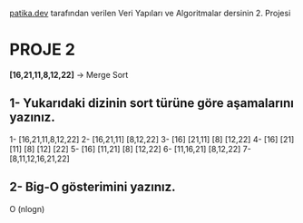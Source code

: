 [patika.dev](https://patika.dev) tarafından verilen Veri Yapıları ve Algoritmalar dersinin 2. Projesi

# PROJE 2

**[16,21,11,8,12,22]** -> Merge Sort

## 1- Yukarıdaki dizinin sort türüne göre aşamalarını yazınız.
1- [16,21,11,8,12,22]
2- [16,21,11] [8,12,22]
3- [16] [21,11] [8] [12,22]
4- [16] [21] [11] [8] [12] [22]
5- [16] [11,21] [8] [12,22]
6- [11,16,21] [8,12,22]
7- [8,11,12,16,21,22]

## 2- Big-O gösterimini yazınız.
O (nlogn)